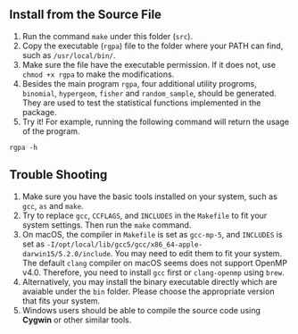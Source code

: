 ## Install from the Source File
1. Run the command `make` under this folder (`src`).
2. Copy the executable (`rgpa`) file to the folder where your PATH can find, such as `/usr/local/bin/`.
3. Make sure the file have the executable permission.  If it does not, use `chmod +x rgpa` to make the modifications.
4. Besides the main program `rgpa`, four additional utility progroms, `binomial`, `hypergeom`, `fisher` and `random_sample`, should be generated. They are used to test the statistical functions implemented in the package.  
5. Try it! For example, running the following command will return the usage of the program. 

```
rgpa -h 
```
 

## Trouble Shooting
1. Make sure you have the basic tools installed on your system, such as `gcc`, `as` and `make`.
2. Try to replace `gcc`, `CCFLAGS`, and `INCLUDES` in the `Makefile` to fit your system settings. Then run the `make` command.
3. On macOS, the compiler in `Makefile` is set as `gcc-mp-5`, and `INCLUDES` is set as `-I/opt/local/lib/gcc5/gcc/x86_64-apple-darwin15/5.2.0/include`. You may need to edit them to fit your system. The default `clang` compiler on macOS seems does not support OpenMP v4.0. Therefore, you need to install `gcc` first or `clang-openmp` using `brew`. 
4. Alternatively, you may install the binary executable directly which are avaiable under the `bin` folder. Please choose the appropriate version that fits your system.  
5. Windows users should be able to compile the source code using **Cygwin** or other similar tools.

